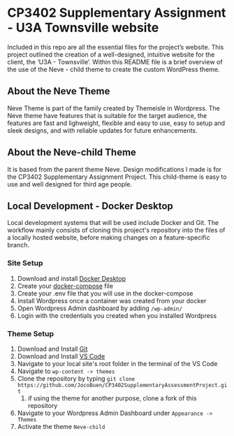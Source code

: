 # CP3402 Supplementary Assignment - U3A Townsville website

Included in this repo are all the essential files for the project’s website. This project outlined the creation of a well-designed, intuitive website for the client, the ‘U3A - Townsville’. Within this README file is a brief overview of the use of the Neve - child theme to create the custom WordPress theme.

## About the Neve Theme

Neve Theme is part of the family created by Themeisle in Wordpress. The Neve theme have features that is suitable for the target audience, the features are fast and lighweight, flexible and easy to use, easy to setup and sleek designs, and with reliable updates for future enhancements.

## About the Neve-child Theme

It is based from the parent theme Neve. Design modifications I made is for the CP3402 Supplementary Assignment Project. This child-theme is easy to use and well designed for third age people.

## Local Development - Docker Desktop

Local development systems that will be used include Docker and Git. The workflow mainly consists of cloning this project's repository into the files of a locally hosted website, before making changes on a feature-specific branch.

### Site Setup

1. Download and install [Docker Desktop](https://www.docker.com/products/docker-desktop/)
2. Create your [docker-compose](https://gist.github.com/erikyuzwa/7411752ddcb95b09434aa88f38d91630) file
3. Create your .env file that you will use in the docker-compose
4. Install Wordpress once a container was created from your docker
5. Open Wordpress Admin dashboard by adding `/wp-admin/`
6. Login with the credentials you created when you installed Wordpress

### Theme Setup

1. Download and Install [Git](https://git-scm.com/book/en/v2/Getting-Started-Installing-Git)
2. Download and Install [VS Code](https://code.visualstudio.com/download)
3. Navigate to your local site's root folder in the terminal of the VS Code
4. Navigate to `wp-content -> themes`
5. Clone the repository by typing `git clone https://github.com/JocoBuen/CP3402SupplementaryAssessmentProject.git`
    1. if using the theme for another purpose, clone a fork of this repository
6. Navigate to your Wordpress Admin Dashboard under `Appearance -> Themes`
7. Activate the theme `Neve-child`

